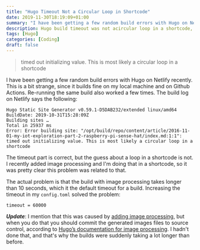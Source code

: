 ```yaml
---
title: "Hugo Timeout Not a Circular Loop in Shortcode"
date: 2019-11-30T18:19:09+01:00
summary: "I have been getting a few random build errors with Hugo on Netlify recently. This is a bit strange, since it builds fine on my local machine and with Github Actions. Re-running the same build also worked a few times. The build log on Netlify says the following..."
description: Hugo build timeout was not acircular loop in a shortcode, like the error message suggested.
tags: [Hugo]
categories: [Coding]
draft: false
---
```


> timed out initializing value. This is most likely a circular loop in a shortcode

I have been getting a few random build errors with Hugo on Netlify recently. This is a bit strange, since it builds fine on my local machine and on Github Actions. Re-running the same build also worked a few times. The build log on Netlify says the following:

```
Hugo Static Site Generator v0.59.1-D5DAB232/extended linux/amd64 BuildDate: 2019-10-31T15:28:09Z
Building sites …
Total in 25937 ms
Error: Error building site: "/opt/build/repo/content/article/2016-11-01-my-iot-exploration-part-2-raspberry-pi-sense-hat/index.md:1:1": 
timed out initializing value. This is most likely a circular loop in a shortcode
```

The timeout part is correct, but the guess about a loop in a shortcode is not. I recently added image processing and I'm doing that in a shortcode, so it was pretty clear this problem was related to that. 

The actual problem is that the build with image processing takes longer than 10 seconds, which it the default timeout for a build. Increasing the timeout in my `config.toml` solved the problem:

```
timeout = 60000
```

**_Update_**: I mention that this was caused by [adding image processing][2], but when you do that you should commit the generated images files to source control, according to [Hugo’s documentation for image processing][1]. I hadn't done that, and that's why the builds were suddenly taking a lot longer than before.

[1]: https://gohugo.io/content-management/image-processing/
[2]: /lazy-loading-images-in-hugo/